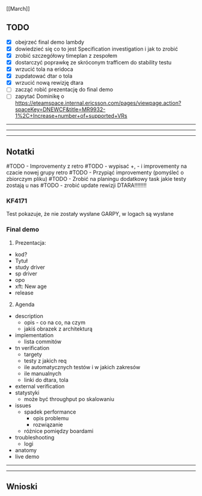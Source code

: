 [[March]]

## TODO
- [x] obejrzeć final demo lambdy
- [x] dowiedzieć się co to jest Specification investigation i jak to zrobić
- [x] zrobić szczegółowy timeplan z zespołem
- [x] dostarczyć poprawkę ze skróconym trafficem do stability testu
- [x] wrzucić tola na eridoca
- [x] zupdatować dtar o tola
- [x] wrzucić nową rewizję dtara
- [ ] zacząć robić prezentację do final demo 
- [ ] zapytać Dominikę o https://eteamspace.internal.ericsson.com/pages/viewpage.action?spaceKey=DNEWCF&title=MR9932-1%2C+Increase+number+of+supported+VRs 

---
---
---
## Notatki
#TODO - Improvementy z retro
#TODO - wypisać +, - i improvementy na czacie nowej grupy retro
#TODO - Przypiąć improvementy (pomyśleć o zbiorczym pliku)
#TODO - Zrobić na planingu dodatkowy task jakie testy zostają u nas
#TODO - zrobić update rewizji DTARA!!!!!!!!

### KF4171
Test pokazuje, że nie zostały wysłane GARPY, w logach są wysłane


### Final demo
1. Prezentacja:
 - kod?
 - Tytuł
 - study driver
 - sp driver
 - opo
 - xft: New age
 - release
2. Agenda
  - description
     - opis - co na co, na czym
     - jakiś obrazek z architekturą
  - implementation
     - lista commitów
  - tn verification
     - targety
     - testy z jakich req
     - ile automatycznych testów i w jakich zakresów
     - ile manualnych
     - linki do dtara, tola 
  - external verification
  - statystyki 
     - może być throughput po skalowaniu
  - issues
     - spadek performance
          - opis problemu
          - rozwiązanie
     - różnice pomiędzy boardami
  - troubleshooting
     - logi
  - anatomy
  - live demo

---
---
## Wnioski
